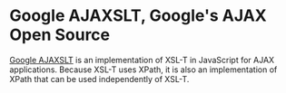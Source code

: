 # Google AJAXSLT, Google's AJAX Open Source

[Google AJAXSLT](http://goog-ajaxslt.sourceforge.net/) is an implementation of XSL-T in JavaScript for AJAX applications. Because XSL-T uses XPath, it is also an implementation of XPath that can be used independently of XSL-T.